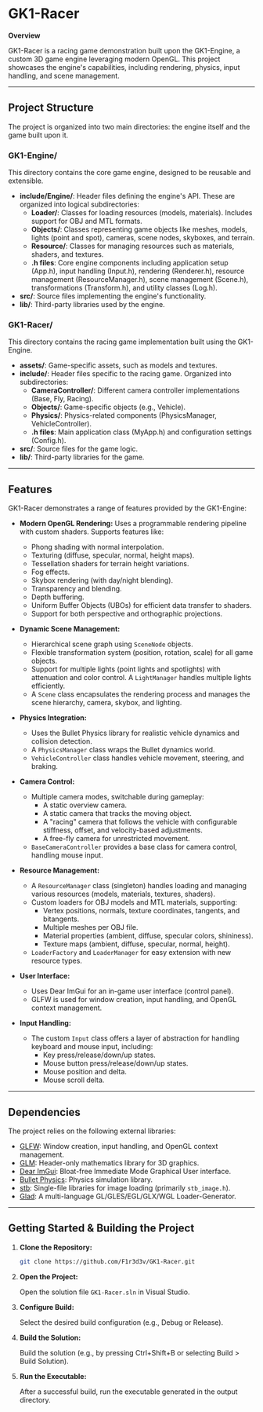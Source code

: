# GK1-Racer

**Overview**

GK1-Racer is a racing game demonstration built upon the GK1-Engine, a custom 3D game engine leveraging modern OpenGL.  This project showcases the engine's capabilities, including rendering, physics, input handling, and scene management.

---

## Project Structure

The project is organized into two main directories: the engine itself and the game built upon it.

### GK1-Engine/

This directory contains the core game engine, designed to be reusable and extensible.

-   **include/Engine/**:  Header files defining the engine's API. These are organized into logical subdirectories:
    -   **Loader/**:  Classes for loading resources (models, materials).  Includes support for OBJ and MTL formats.
    -   **Objects/**:  Classes representing game objects like meshes, models, lights (point and spot), cameras, scene nodes, skyboxes, and terrain.
    -   **Resource/**: Classes for managing resources such as materials, shaders, and textures.
    -   **.h files**: Core engine components including application setup (App.h), input handling (Input.h), rendering (Renderer.h), resource management (ResourceManager.h), scene management (Scene.h), transformations (Transform.h), and utility classes (Log.h).
-   **src/**: Source files implementing the engine's functionality.
-   **lib/**:  Third-party libraries used by the engine.

### GK1-Racer/

This directory contains the racing game implementation built using the GK1-Engine.

-   **assets/**: Game-specific assets, such as models and textures.
-   **include/**:  Header files specific to the racing game.  Organized into subdirectories:
    -   **CameraController/**:  Different camera controller implementations (Base, Fly, Racing).
    -   **Objects/**: Game-specific objects (e.g., Vehicle).
    -   **Physics/**:  Physics-related components (PhysicsManager, VehicleController).
    -   **.h files**:  Main application class (MyApp.h) and configuration settings (Config.h).
-   **src/**: Source files for the game logic.
- **lib/**: Third-party libraries for the game.

---

## Features

GK1-Racer demonstrates a range of features provided by the GK1-Engine:

-   **Modern OpenGL Rendering:**  Uses a programmable rendering pipeline with custom shaders.  Supports features like:
    -   Phong shading with normal interpolation.
    -   Texturing (diffuse, specular, normal, height maps).
    -   Tessellation shaders for terrain height variations.
    -   Fog effects.
    -   Skybox rendering (with day/night blending).
    -   Transparency and blending.
    -   Depth buffering.
    -   Uniform Buffer Objects (UBOs) for efficient data transfer to shaders.
    -   Support for both perspective and orthographic projections.

-   **Dynamic Scene Management:**
    -   Hierarchical scene graph using `SceneNode` objects.
    -   Flexible transformation system (position, rotation, scale) for all game objects.
    -   Support for multiple lights (point lights and spotlights) with attenuation and color control.  A `LightManager` handles multiple lights efficiently.
    -   A `Scene` class encapsulates the rendering process and manages the scene hierarchy, camera, skybox, and lighting.

-   **Physics Integration:**
    -   Uses the Bullet Physics library for realistic vehicle dynamics and collision detection.
    -   A `PhysicsManager` class wraps the Bullet dynamics world.
    -   `VehicleController` class handles vehicle movement, steering, and braking.

-   **Camera Control:**
    -   Multiple camera modes, switchable during gameplay:
        -   A static overview camera.
        -   A static camera that tracks the moving object.
        -   A "racing" camera that follows the vehicle with configurable stiffness, offset, and velocity-based adjustments.
        -   A free-fly camera for unrestricted movement.
    -   `BaseCameraController` provides a base class for camera control, handling mouse input.

-   **Resource Management:**
    -   A `ResourceManager` class (singleton) handles loading and managing various resources (models, materials, textures, shaders).
    -   Custom loaders for OBJ models and MTL materials, supporting:
        -   Vertex positions, normals, texture coordinates, tangents, and bitangents.
        -   Multiple meshes per OBJ file.
        -   Material properties (ambient, diffuse, specular colors, shininess).
        -   Texture maps (ambient, diffuse, specular, normal, height).
    -   `LoaderFactory` and `LoaderManager` for easy extension with new resource types.

-   **User Interface:**
    -   Uses Dear ImGui for an in-game user interface (control panel).
    -   GLFW is used for window creation, input handling, and OpenGL context management.

-   **Input Handling:**
      - The custom `Input` class offers a layer of abstraction for handling keyboard and mouse input, including:
          - Key press/release/down/up states.
          - Mouse button press/release/down/up states.
          - Mouse position and delta.
          - Mouse scroll delta.

---

## Dependencies

The project relies on the following external libraries:

-   [GLFW](https://www.glfw.org/): Window creation, input handling, and OpenGL context management.
-   [GLM](https://github.com/g-truc/glm):  Header-only mathematics library for 3D graphics.
-   [Dear ImGui](https://github.com/ocornut/imgui):  Bloat-free Immediate Mode Graphical User interface.
-   [Bullet Physics](https://github.com/bulletphysics/bullet3):  Physics simulation library.
-   [stb](https://github.com/nothings/stb): Single-file libraries for image loading (primarily `stb_image.h`).
- [Glad](https://glad.dav1d.de/): A multi-language GL/GLES/EGL/GLX/WGL Loader-Generator.

---

## Getting Started & Building the Project

1.  **Clone the Repository:**

    ```bash
    git clone https://github.com/F1r3d3v/GK1-Racer.git
    ```

2.  **Open the Project:**

    Open the solution file `GK1-Racer.sln` in Visual Studio.

3.  **Configure Build:**

    Select the desired build configuration (e.g., Debug or Release).

4.  **Build the Solution:**

    Build the solution (e.g., by pressing Ctrl+Shift+B or selecting Build > Build Solution).

5.  **Run the Executable:**

    After a successful build, run the executable generated in the output directory.